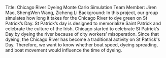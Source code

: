 Title: Chicago River Dyeing Monte Carlo Simulation 
Team Member:
Jiren Mao, ShengWen Wang, Zicheng Li
Background:
In this project, our group simulates how long it takes for the Chicago River to dye green on St Patrick’s Day. St Patrick’s day is designed to memorialize Saint Patrick and celebrate the culture of the Irish. Chicago started to celebrate St Patrick’s Day by dyeing the river because of city workers’ misoperation. Since that dyeing, the Chicago River has become a traditional activity on St Patrick's Day. Therefore, we want to know whether boat speed, dyeing spreading, and boat movement would influence the time of dyeing. 
